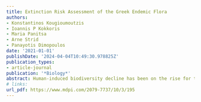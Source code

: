 ```yaml
---
title: Extinction Risk Assessment of the Greek Endemic Flora
authors:
- Konstantinos Kougioumoutzis
- Ioannis P Kokkoris
- Maria Panitsa
- Arne Strid
- Panayotis Dimopoulos
date: '2021-01-01'
publishDate: '2024-04-04T10:49:30.978825Z'
publication_types:
- article-journal
publication: '*Biology*'
abstract: Human-induced biodiversity decline has been on the rise for the past 250 years, due to various causes. What is equally troubling, is that we are unaware which plants are threatened and where they occur. Thus, we are far from reaching Aichi Biodiversity Target 2, i.e., assessing the extinction risk of most species. To that end, based on an extensive occurrence dataset, we performed an extinction risk assessment according to the IUCN Criteria A and B for all the endemic plant taxa occurring in Greece, one of the most biodiverse countries in Europe, in a phylogenetically-informed framework and identified the areas needing conservation prioritization. Several of the Greek endemics are threatened with extinction and fourteen endemics need to be prioritized, as they are evolutionary distinct and globally endangered. Mt. Gramos is identified as the most important conservation hotspot in Greece. However, a significant portion of the identified conservation hotspots is not included in any designated Greek protected area, meaning that the Greek protected areas network might need to be at least partially redesigned. In the Anthropocene era, where climate and land-use change are projected to alter biodiversity patterns and may force many species to extinction, our assessment provides the baseline for future conservation research, ecosystem services maintenance, and might prove crucial for the timely, systematic and effective aversion of plant extinctions in Greece.
# links:
url_pdf: https://www.mdpi.com/2079-7737/10/3/195
---
```

